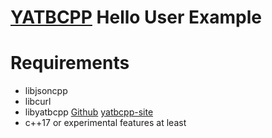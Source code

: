 # [YATBCPP](yatbcpp.norbert-ruehl.de) Hello User Example

# Requirements
* libjsoncpp
* libcurl
* libyatbcpp [Github](https://github.com/norbekaiser/yatbcpp) [yatbcpp-site](https://yatbcpp.norbert-ruehl.de/src/)
* c++17 or experimental features at least
